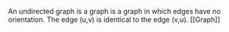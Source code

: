 An undirected graph is a graph is a graph in which edges have no orientation. The edge (u,v) is identical to the edge (v,u).
[[Graph]]